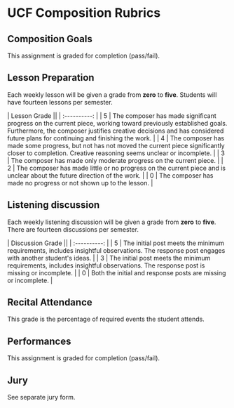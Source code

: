 # UCF Composition Rubrics

## Composition Goals

This assignment is graded for completion (pass/fail).

## Lesson Preparation

Each weekly lesson will be given a grade from **zero** to **five**. Students will have fourteen lessons per semester.

| Lesson Grade  ||
| :----------:  |
| 5 | The composer has made significant progress on the current piece, working toward previously established goals. Furthermore, the composer justifies creative decisions and has considered future plans for continuing and finishing the work. |
| 4 | The composer has made some progress, but not has not moved the current piece significantly closer to completion. Creative reasoning seems unclear or incomplete. |
| 3 | The composer has made only moderate progress on the current piece.  |
| 2 | The composer has made little or no progress on the current piece and is unclear about the future direction of the work.  |
| 0 | The composer has made no progress or not shown up to the lesson.  |


## Listening discussion

Each weekly listening discussion will be given a grade from **zero** to **five**. There are fourteen discussions per semester.

| Discussion Grade  ||
| :----------:  |
| 5 | The initial post meets the minimum requirements, includes insightful observations. The response post engages with another student's ideas. |
| 3 | The initial post meets the minimum requirements, includes insightful observations. The response post is missing or incomplete. |
| 0 | Both the initial and response posts are missing or incomplete.  |

## Recital Attendance

This grade is the percentage of required events the student attends.

## Performances

This assignment is graded for completion (pass/fail).

## Jury

See separate jury form.
